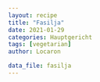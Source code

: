 ```yaml
---
layout: recipe
title: "Fasilja"
date: 2021-01-29
categories: Hauptgericht
tags: [vegetarian]
author: Locaron

data_file: fasilja
---
```

